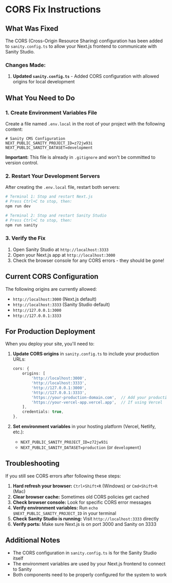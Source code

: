 # CORS Fix Instructions

## What Was Fixed

The CORS (Cross-Origin Resource Sharing) configuration has been added to `sanity.config.ts` to allow your Next.js frontend to communicate with Sanity Studio.

### Changes Made:

1. **Updated `sanity.config.ts`** - Added CORS configuration with allowed origins for local development

## What You Need to Do

### 1. Create Environment Variables File

Create a file named `.env.local` in the root of your project with the following content:

```env
# Sanity CMS Configuration
NEXT_PUBLIC_SANITY_PROJECT_ID=z72jw93i
NEXT_PUBLIC_SANITY_DATASET=development
```

**Important:** This file is already in `.gitignore` and won't be committed to version control.

### 2. Restart Your Development Servers

After creating the `.env.local` file, restart both servers:

```bash
# Terminal 1: Stop and restart Next.js
# Press Ctrl+C to stop, then:
npm run dev

# Terminal 2: Stop and restart Sanity Studio
# Press Ctrl+C to stop, then:
npm run sanity
```

### 3. Verify the Fix

1. Open Sanity Studio at `http://localhost:3333`
2. Open your Next.js app at `http://localhost:3000`
3. Check the browser console for any CORS errors - they should be gone!

## Current CORS Configuration

The following origins are currently allowed:
- `http://localhost:3000` (Next.js default)
- `http://localhost:3333` (Sanity Studio default)
- `http://127.0.0.1:3000`
- `http://127.0.0.1:3333`

## For Production Deployment

When you deploy your site, you'll need to:

1. **Update CORS origins** in `sanity.config.ts` to include your production URLs:
   ```typescript
   cors: {
       origins: [
           'http://localhost:3000',
           'http://localhost:3333',
           'http://127.0.0.1:3000',
           'http://127.0.0.1:3333',
           'https://your-production-domain.com',  // Add your production URL
           'https://your-vercel-app.vercel.app',  // If using Vercel
       ],
       credentials: true,
   },
   ```

2. **Set environment variables** in your hosting platform (Vercel, Netlify, etc.):
   - `NEXT_PUBLIC_SANITY_PROJECT_ID=z72jw93i`
   - `NEXT_PUBLIC_SANITY_DATASET=production` (or `development`)

## Troubleshooting

If you still see CORS errors after following these steps:

1. **Hard refresh your browser:** `Ctrl+Shift+R` (Windows) or `Cmd+Shift+R` (Mac)
2. **Clear browser cache:** Sometimes old CORS policies get cached
3. **Check browser console:** Look for specific CORS error messages
4. **Verify environment variables:** Run `echo $NEXT_PUBLIC_SANITY_PROJECT_ID` in your terminal
5. **Check Sanity Studio is running:** Visit `http://localhost:3333` directly
6. **Verify ports:** Make sure Next.js is on port 3000 and Sanity on 3333

## Additional Notes

- The CORS configuration in `sanity.config.ts` is for the Sanity Studio itself
- The environment variables are used by your Next.js frontend to connect to Sanity
- Both components need to be properly configured for the system to work

